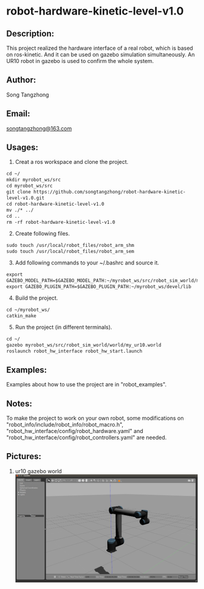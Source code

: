 # robot-hardware-kinetic-level-v1.0

## Description:
This project realized the hardware interface of a real robot, which is based on ros-kinetic. And it can be used on gazebo simulation simultaneously. An UR10 robot in gazebo is used to confirm the whole system.

## Author:
Song Tangzhong

## Email:
songtangzhong@163.com

## Usages:
1. Creat a ros workspace and clone the project.
```
cd ~/
mkdir myrobot_ws/src
cd myrobot_ws/src
git clone https://github.com/songtangzhong/robot-hardware-kinetic-level-v1.0.git
cd robot-hardware-kinetic-level-v1.0
mv ./* ../
cd ..
rm -rf robot-hardware-kinetic-level-v1.0
```
2. Create following files.
```
sudo touch /usr/local/robot_files/robot_arm_shm
sudo touch /usr/local/robot_files/robot_arm_sem
```
3. Add following commands to your ~/.bashrc and source it.
```
export GAZEBO_MODEL_PATH=$GAZEBO_MODEL_PATH:~/myrobot_ws/src/robot_sim_world/models
export GAZEBO_PLUGIN_PATH=$GAZEBO_PLUGIN_PATH:~/myrobot_ws/devel/lib
```
4. Build the project.
```
cd ~/myrobot_ws/
catkin_make
```
5. Run the project (in different terminals).
```
cd ~/
gazebo myrobot_ws/src/robot_sim_world/world/my_ur10.world
roslaunch robot_hw_interface robot_hw_start.launch
```

## Examples:
Examples about how to use the project are in "robot_examples".

## Notes:
To make the project to work on your own robot, some modifications on "robot_info/include/robot_info/robot_macro.h", "robot_hw_interface/config/robot_hardware.yaml" and "robot_hw_interface/config/robot_controllers.yaml" are needed.

## Pictures:
1. ur10 gazebo world
![ur10 gazebo world](picture/ur10_sim.png)
